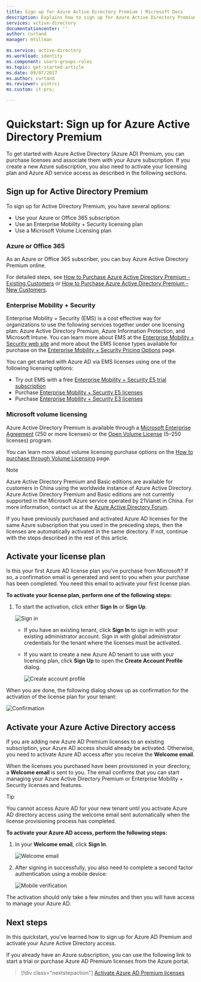 ```yaml
---
title: Sign up for Azure Active Directory Premium | Microsoft Docs
description: Explains how to sign up for Azure Active Directory Premium edition
services: active-directory
documentationcenter: ''
author: curtand
manager: mtillman

ms.service: active-directory
ms.workload: identity
ms.component: users-groups-roles
ms.topic: get-started-article
ms.date: 09/07/2017
ms.author: curtand
ms.reviewer: piotrci
ms.custom: it-pro;

---
```

# Quickstart: Sign up for Azure Active Directory Premium
To get started with Azure Active Directory (Azure AD) Premium, you can purchase licenses and associate them with your Azure subscription. If you create a new Azure subscription, you also need to activate your licensing plan and Azure AD service access as described in the following sections. 

## Sign up for Active Directory Premium
To sign up for Active Directory Premium, you have several options: 
* Use your Azure or Office 365 subscription
* Use an Enterprise Mobility + Security licensing plan
* Use a Microsoft Volume Licensing plan

### Azure or Office 365 
As an Azure or Office 365 subscriber, you can buy Azure Active Directory Premium online. 

For detailed steps, see [How to Purchase Azure Active Directory Premium - Existing Customers](https://channel9.msdn.com/Series/Azure-Active-Directory-Videos-Demos/How-to-Purchase-Azure-Active-Directory-Premium-Existing-Customer) or [How to Purchase Azure Active Directory Premium - New Customers](https://channel9.msdn.com/Series/Azure-Active-Directory-Videos-Demos/How-to-Purchase-Azure-Active-Directory-Premium-New-Customers).  

### Enterprise Mobility + Security
Enterprise Mobility + Security (EMS) is a cost effective way for organizations to use the following services together under one licensing plan: Azure Active Directory Premium, Azure Information Protection, and Microsoft Intune. You can learn more about EMS at the [Enterprise Mobility + Security web site](https://www.microsoft.com/cloud-platform/enterprise-mobility-security) and more about the EMS license types available for purchase on the [Enterprise Mobility + Security Pricing Options](https://www.microsoft.com/cloud-platform/enterprise-mobility-security-pricing) page.  

You can get started with Azure AD via EMS licenses using one of the following licensing options:

- Try out EMS with a free [Enterprise Mobility + Security E5 trial subscription](https://signup.microsoft.com/Signup?OfferId=87dd2714-d452-48a0-a809-d2f58c4f68b7&ali=1)
- Purchase [Enterprise Mobility + Security E5 licenses](https://signup.microsoft.com/Signup?OfferId=e6de2192-536a-4dc3-afdc-9e2602b6c790&ali=1)
- Purchase [Enterprise Mobility + Security E3 licenses](https://signup.microsoft.com/Signup?OfferId=4BBA281F-95E8-4136-8B0F-037D6062F54C&ali=1)

### Microsoft volume licensing
Azure Active Directory Premium is available through a [Microsoft Enterprise Agreement](https://www.microsoft.com/en-us/licensing/licensing-programs/enterprise.aspx) (250 or more licenses) or the [Open Volume License](https://www.microsoft.com/en-us/licensing/licensing-programs/open-license.aspx) (5–250 licenses) program.

You can learn more about volume licensing purchase options on the [How to purchase through Volume Licensing](https://www.microsoft.com/licensing/how-to-buy/how-to-buy.aspx) page.

> [!NOTE]
> Azure Active Directory Premium and Basic editions are available for customers in China using the worldwide instance of Azure Active Directory. Azure Active Directory Premium and Basic editions are not currently supported in the Microsoft Azure service operated by 21Vianet in China. For more information, contact us at the [Azure Active Directory Forum](https://feedback.azure.com/forums/169401-azure-active-directory/).

If you have previously purchased and activated Azure AD licenses for the same Azure subscription that you used in the preceding steps, then the licenses are automatically activated in the same directory. If not, continue with the steps described in the rest of this article.

## Activate your license plan
Is this your first Azure AD license plan you've purchase from Microsoft? If so, a confirmation email is generated and sent to you when your purchase has been completed. You need this email to activate your first license plan.

**To activate your license plan, perform one of the following steps:**

1. To start the activation, click either **Sign In** or **Sign Up**.
   
    ![Sign in][1]

    - If you have an existing tenant, click **Sign In** to sign in with your existing administrator account. Sign in with global administrator credentials for the tenant where the licenses must be activated.

    - If you want to create a new Azure AD tenant to use with your licensing plan, click **Sign Up** to open the **Create Account Profile** dialog.

        ![Create account profile][2]

When you are done, the following dialog shows up as confirmation for the activation of the license plan for your tenant:

![Confirmation][3]

## Activate your Azure Active Directory access
If you are adding new Azure AD Premium licenses to an existing subscription, your Azure AD access should already be activated. Otherwise, you need to activate Azure AD access after you receive the **Welcome email**.  

When the licenses you purchased have been provisioned in your directory, a **Welcome email** is sent to you. The email confirms that you can start managing your Azure Active Directory Premium or Enterprise Mobility + Security licenses and features. 

> [!TIP]
> You cannot access Azure AD for your new tenant until you activate Azure AD directory access using the welcome email sent automatically when the license provisioning process has completed. 

**To activate your Azure AD access, perform the following steps:**

1. In your **Welcome email**, click **Sign In**. 
   
    ![Welcome email][4]
2. After signing in successfully, you also need to complete a second factor authentication using a mobile device:
   
    ![Mobile verification][5]

The activation should only take a few minutes and then you will have access to manage your Azure AD. 

## Next steps
In this quickstart, you’ve learned how to sign up for Azure AD Premium and activate your Azure Active Directory access. 

If you already have an Azure subscription, you can use the following link to start a trial or purchase Azure AD Premium licenses from the Azure portal.

> [!div class="nextstepaction"]
> [Activate Azure AD Premium licenses](https://aad.portal.azure.com/#blade/Microsoft_AAD_IAM/TryBuyProductBlade) 

<!--Image references-->
[1]: ./media/active-directory-get-started-premium/MOLSEmail.png
[2]: ./media/active-directory-get-started-premium/MOLSAccountProfile.png
[3]: ./media/active-directory-get-started-premium/MOLSThankYou.png
[4]: ./media/active-directory-get-started-premium/AADEmail.png
[5]: ./media/active-directory-get-started-premium/SignUppage.png
[6]: ./media/active-directory-get-started-premium/Subscriptionspage.png
[7]: ./media/active-directory-get-started-premium/Premiuminportal.png
[8]: ./media/active-directory-get-started-premium/Premiuminportal_large.png
[9]: ./media/active-directory-get-started-premium/Signuppage_oops.png
[10]: ./media/active-directory-get-started-premium/contosolicenseplan.png
[11]: ./media/active-directory-get-started-premium/Assignlicensespicker.png
[12]: ./media/active-directory-get-started-premium/Usagelocation.png